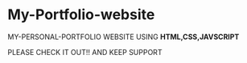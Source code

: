 # My-Portfolio-website

MY-PERSONAL-PORTFOLIO WEBSITE USING **HTML,CSS,JAVSCRIPT**

PLEASE CHECK IT OUT!! AND KEEP SUPPORT
